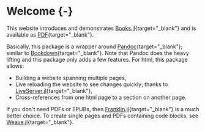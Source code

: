 # Welcome {-}

[//]: # (This file is only included on the website.)

This website introduces and demonstrates [Books.jl](https://github.com/rikhuijzer/Books.jl){target="_blank"} and is available as [PDF](/book.pdf){target="_blank"}.

Basically, this package is a wrapper around [Pandoc](https://pandoc.org/){target="_blank"}; similar to [Bookdown](https://bookdown.org){target="_blank"}.
Note that Pandoc does the heavy lifting and this package only adds a few features.
For html, this package allows:

- Building a website spanning multiple pages,
- Live reloading the website to see changes quickly; thanks to [LiveServer.jl](https://github.com/tlienart/LiveServer.jl){target="_blank"},
- Cross-references from one html page to a section on another page.

If you don't need PDFs or EPUBs, then [Franklin.jl](https://github.com/tlienart/Franklin.jl){target="_blank"} is a much better choice.
To create single pages and PDFs containing code blocks, see [Weave.jl](https://github.com/JunoLab/Weave.jl){target="_blank"}.
